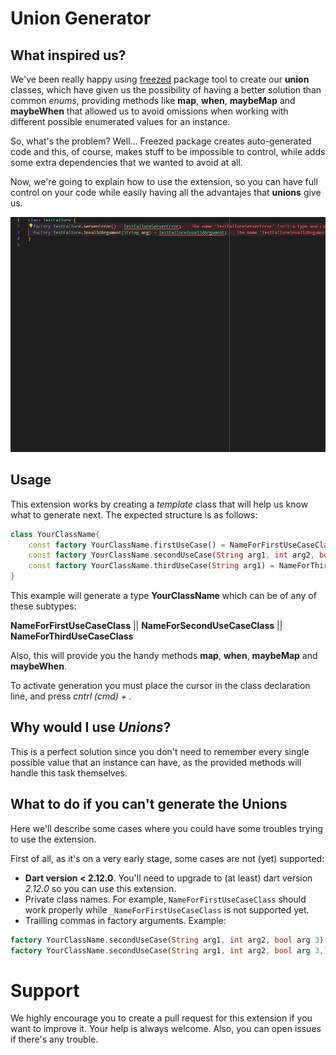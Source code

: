 # Union Generator

## What inspired us?

We've been really happy using [freezed](https://pub.dev/packages/freezed) package tool to create our **union** classes, which have given us the possibility of having a better solution than common _enums_, providing methods like **map**, **when**, **maybeMap** and **maybeWhen** that allowed us to avoid omissions when working with different possible enumerated values for an instance.

So, what's the problem? Well... Freezed package creates auto-generated code and this, of course, makes stuff to be impossible to control, while adds some extra dependencies that we wanted to avoid at all.

Now, we're going to explain how to use the extension, so you can have full control on your code while easily having all the advantajes that **unions** give us.

![syntax](assets/demonstration.gif)

## Usage

This extension works by creating a _template_ class that will help us know what to generate next. The expected structure is as follows:

```dart
class YourClassName{
    const factory YourClassName.firstUseCase() = NameForFirstUseCaseClass;
    const factory YourClassName.secondUseCase(String arg1, int arg2, bool arg 3) = NameForSecondUseCaseClass;
    const factory YourClassName.thirdUseCase(String arg1) = NameForThirdUseCaseClass;
}
```

This example will generate a type **YourClassName** which can be of any of these subtypes:

**NameForFirstUseCaseClass** || **NameForSecondUseCaseClass** || **NameForThirdUseCaseClass**

Also, this will provide you the handy methods **map**, **when**, **maybeMap** and **maybeWhen**.

To activate generation you must place the cursor in the class declaration line, and press *cntrl (cmd) + .*


## Why would I use _Unions_?

This is a perfect solution since you don't need to remember every single possible value that an instance can have, as the provided methods will handle this task themselves.

## What to do if you can't generate the Unions

Here we'll describe some cases where you could have some troubles trying to use the extension.

First of all, as it's on a very early stage, some cases are not (yet) supported:

- **Dart version < 2.12.0**. You'll need to upgrade to (at least) dart version _2.12.0_ so you can use this extension.
- Private class names. For example, `NameForFirstUseCaseClass` should work properly while `_NameForFirstUseCaseClass` is not supported yet.
- Trailling commas in factory arguments. Example:

```dart
factory YourClassName.secondUseCase(String arg1, int arg2, bool arg 3) = SecondUseCase; //supported
factory YourClassName.secondUseCase(String arg1, int arg2, bool arg 3,) = SecondUseCase; //not supported
```

# Support

We highly encourage you to create a pull request for this extension if you want to improve it. Your help is always welcome. Also, you can open issues if there's any trouble.
